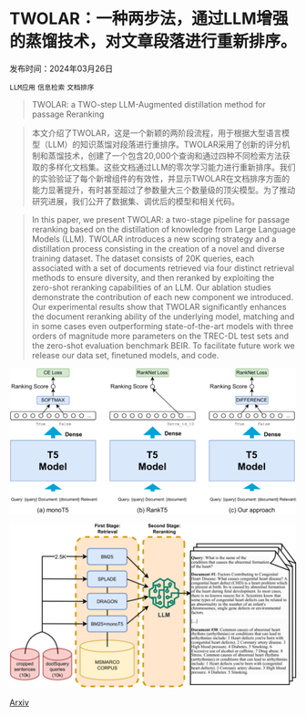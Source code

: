 # TWOLAR：一种两步法，通过LLM增强的蒸馏技术，对文章段落进行重新排序。

发布时间：2024年03月26日

`LLM应用` `信息检索` `文档排序`

> TWOLAR: a TWO-step LLM-Augmented distillation method for passage Reranking

> 本文介绍了TWOLAR，这是一个新颖的两阶段流程，用于根据大型语言模型（LLM）的知识蒸馏对段落进行重排序。TWOLAR采用了创新的评分机制和蒸馏技术，创建了一个包含20,000个查询和通过四种不同检索方法获取的多样化文档集。这些文档通过LLM的零次学习能力进行重新排序。我们的实验验证了每个新增组件的有效性，并显示TWOLAR在文档排序方面的能力显著提升，有时甚至超过了参数量大三个数量级的顶尖模型。为了推动研究进展，我们公开了数据集、调优后的模型和相关代码。

> In this paper, we present TWOLAR: a two-stage pipeline for passage reranking based on the distillation of knowledge from Large Language Models (LLM). TWOLAR introduces a new scoring strategy and a distillation process consisting in the creation of a novel and diverse training dataset. The dataset consists of 20K queries, each associated with a set of documents retrieved via four distinct retrieval methods to ensure diversity, and then reranked by exploiting the zero-shot reranking capabilities of an LLM. Our ablation studies demonstrate the contribution of each new component we introduced. Our experimental results show that TWOLAR significantly enhances the document reranking ability of the underlying model, matching and in some cases even outperforming state-of-the-art models with three orders of magnitude more parameters on the TREC-DL test sets and the zero-shot evaluation benchmark BEIR. To facilitate future work we release our data set, finetuned models, and code.

![TWOLAR：一种两步法，通过LLM增强的蒸馏技术，对文章段落进行重新排序。](../../../paper_images/2403.17759/x1.png)

![TWOLAR：一种两步法，通过LLM增强的蒸馏技术，对文章段落进行重新排序。](../../../paper_images/2403.17759/x2.png)

[Arxiv](https://arxiv.org/abs/2403.17759)